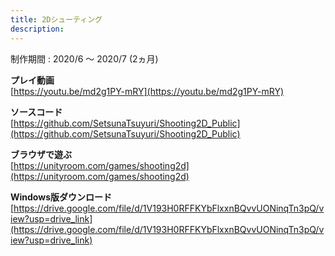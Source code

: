 ```yaml
---
title: 2Dシューティング
description: 
---
```


制作期間 : 2020/6 ～ 2020/7 (2ヵ月)

**プレイ動画**  
[https://youtu.be/md2g1PY-mRY](https://youtu.be/md2g1PY-mRY)

**ソースコード**  
[https://github.com/SetsunaTsuyuri/Shooting2D_Public](https://github.com/SetsunaTsuyuri/Shooting2D_Public)

**ブラウザで遊ぶ**  
[https://unityroom.com/games/shooting2d](https://unityroom.com/games/shooting2d)

**Windows版ダウンロード**  
[https://drive.google.com/file/d/1V193H0RFFKYbFlxxnBQvvUONinqTn3pQ/view?usp=drive_link](https://drive.google.com/file/d/1V193H0RFFKYbFlxxnBQvvUONinqTn3pQ/view?usp=drive_link)